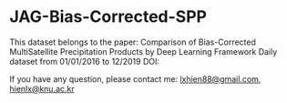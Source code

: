 # JAG-Bias-Corrected-SPP

This dataset belongs to the paper: Comparison of Bias-Corrected MultiSatellite Precipitation Products by Deep Learning Framework
Daily dataset from 01/01/2016 to 12/2019
DOI: 

If you have any question, please contact me: lxhien88@gmail.com, hienlx@knu.ac.kr
